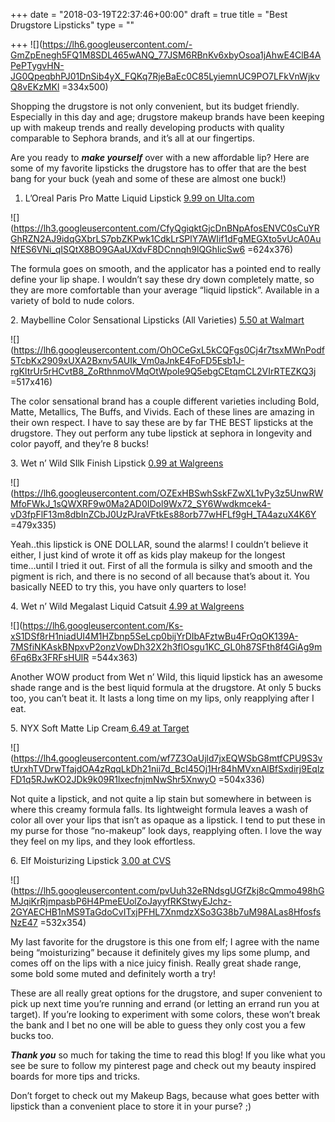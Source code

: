+++
date = "2018-03-19T22:37:46+00:00"
draft = true
title = "Best Drugstore Lipsticks"
type = ""

+++
![](https://lh6.googleusercontent.com/-GmZpEnegh5FQ1M8SDL465wANQ_77JSM6RBnKv6xbyOsoa1jAhwE4ClB4APePTygvHN-JG0QpeqbhPJ01DnSib4yX_FQKq7RjeBaEc0C85LyiemnUC9PO7LFkVnWjkvQ8vEKzMKl =334x500)

Shopping the drugstore is not only convenient, but its budget friendly. Especially in this day and age; drugstore makeup brands have been keeping up with makeup trends and really developing products with quality comparable to Sephora brands, and it’s all at our fingertips.

Are you ready to **_make yourself_** over with a new affordable lip? Here are some of my favorite lipsticks the drugstore has to offer that are the best bang for your buck (yeah and some of these are almost one buck!)

1. L’Oreal Paris Pro Matte Liquid Lipstick [9.99 on Ulta.com](https://www.ulta.com/infallible-pro-matte-liquid-lipstick?productId=xlsImpprod16211151#)

![](https://lh3.googleusercontent.com/CfyQgiqktGjcDnBNpAfosENVC0sCuYRGhRZN2AJ9idqGXbrLS7pbZKPwk1CdkLrSPlY7AWIif1dFgMEGXto5vUcA0AuNfES6VNi_qISQtX8BO9GAaUXdvF8DCnnqh9lQGhIicSw6 =624x376)

The formula goes on smooth, and the applicator has a pointed end to really define your lip shape. I wouldn’t say these dry down completely matte, so they are more comfortable than your average “liquid lipstick”. Available in a variety of bold to nude colors.

2\. Maybelline Color Sensational Lipsticks (All Varieties) [5.50 at Walmart](https://www.walmart.com/ip/Maybelline-New-York-Color-Sensational-Lipstick-Barely-Brown/16929086)

  
![](https://lh6.googleusercontent.com/OhOCeGxL5kCQFgs0Cj4r7tsxMWnPodf5TcbKx2909xUXA2Bxnv5AUIk_Vm0aJnkE4FoFD5Esb1J-rgKltrUr5rHCvtB8_ZoRthnmoVMqOtWpoIe9Q5ebgCEtqmCL2VIrRTEZKQ3j =517x416)

The color sensational brand has a couple different varieties including Bold, Matte, Metallics, The Buffs, and Vivids. Each of these lines are amazing in their own respect. I have to say these are by far THE BEST lipsticks at the drugstore. They out perform any tube lipstick at sephora in longevity and color payoff, and they’re 8 bucks!

3\. Wet n’ Wild SIlk Finish Lipstick [0.99 at Walgreens](https://www.walgreens.com/store/c/wet-n-wild-silk-finish-lipstick/ID=prod1501219-product)

![](https://lh6.googleusercontent.com/OZExHBSwhSskFZwXL1vPy3z5UnwRWMfoFWkJ_1sQWXRF9w0Ma2AD0IDol9Wx72_SY6Wwdkmcek4-vD3fpFlF13m8dbInZCbJ0UzPJraVFtkEs88orb77wHFLf9gH_TA4azuX4K6Y =479x335)

Yeah..this lipstick is ONE DOLLAR, sound the alarms! I couldn’t believe it either, I just kind of wrote it off as kids play makeup for the longest time...until I tried it out. First of all the formula is silky and smooth and the pigment is rich, and there is no second of all because that’s about it. You basically NEED to try this, you have only quarters to lose!

4\. Wet n’ Wild Megalast Liquid Catsuit [4.99 at Walgreens](https://www.walgreens.com/store/c/wet-n-wild-megalast-liquid-catsuit-lipstick/ID=prod6351073-product)

![](https://lh6.googleusercontent.com/Ks-xS1DSf8rH1niadUI4M1HZbnp5SeLcp0bijYrDIbAFztwBu4FrOqOK139A-7MSfiNKAskBNpxvP2onzVowDh32X2h3flOsgu1KC_GL0h87SFth8f4GiAg9m6Fq6Bx3FRFsHUlR =544x363)

Another WOW product from Wet n’ Wild, this liquid lipstick has an awesome shade range and is the best liquid formula at the drugstore. At only 5 bucks too, you can’t beat it. It lasts a long time on my lips, only reapplying after I eat.

5\. NYX Soft Matte Lip Cream[ 6.49 at Target](https://www.target.com/p/nyx-professional-makeup-soft-matte-lip-cream/-/A-14728607)

![](https://lh4.googleusercontent.com/wf7Z3OaUjld7jxEQWSbG8mtfCPU9S3vtUrxhTVDrwTfajdOA4zRqqLkDh21nii7d_BcI45Oj1Hr84hMVxnAlBfSxdirj9EqlzFD1q5RJwKO2JDk9k09R1lxecfnjmNwShr5XnwyO =504x336)

Not quite a lipstick, and not quite a lip stain but somewhere in between is where this creamy formula falls. Its lightweight formula leaves a wash of color all over your lips that isn’t as opaque as a lipstick. I tend to put these in my purse for those “no-makeup” look days, reapplying often. I love the way they feel on my lips, and they look effortless.

6\. Elf Moisturizing Lipstick [3.00 at CVS](https://www.cvs.com/shop/e-l-f-moisturizing-lipstick-prodid-1015214)

![](https://lh5.googleusercontent.com/pvUuh32eRNdsgUGfZkj8cQmmo498hGMJqiKrRjmpasbP6H4PmeEUolZoJayyfRKStwyEJchz-2GYAECHB1nMS9TaGdoCvITxjPFHL7XnmdzXSo3G38b7uM98ALas8HfosfsNzE47 =532x354)

My last favorite for the drugstore is this one from elf; I agree with the name being “moisturizing” because it definitely gives my lips some plump, and comes off on the lips with a nice juicy finish. Really great shade range, some bold some muted and definitely worth a try!

These are all really great options for the drugstore, and super convenient to pick up next time you’re running and errand (or letting an errand run you at target). If you’re looking to experiment with some colors, these won’t break the bank and I bet no one will be able to guess they only cost you a few bucks too.

**_Thank you_** so much for taking the time to read this blog! If you like what you see be sure to follow my pinterest page and check out my beauty inspired boards for more tips and tricks.

Don’t forget to check out my Makeup Bags, because what goes better with lipstick than a convenient place to store it in your purse? ;)